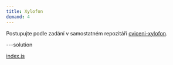 ```yaml
---
title: Xylofon
demand: 4
---
```


Postupujte podle zadání v samostatném repozitáři [cviceni-xylofon](https://github.com/Czechitas-podklady-WEB/cviceni-xylofon).

---solution

[index.js](https://github.com/Czechitas-podklady-WEB/cviceni-xylofon/blob/reseni/index.js)
